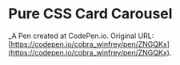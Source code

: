 # Pure CSS Card Carousel
 _A Pen created at CodePen.io. Original URL: [https://codepen.io/cobra_winfrey/pen/ZNGQKx](https://codepen.io/cobra_winfrey/pen/ZNGQKx).

 